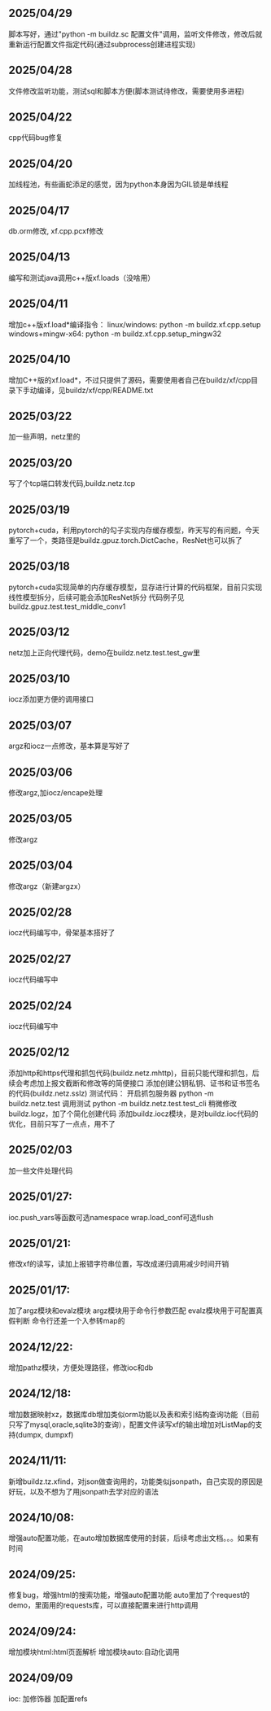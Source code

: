 ## 2025/04/29
脚本写好，通过"python -m buildz.sc 配置文件"调用，监听文件修改，修改后就重新运行配置文件指定代码(通过subprocess创建进程实现)
## 2025/04/28
文件修改监听功能，测试sql和脚本方便(脚本测试待修改，需要使用多进程)
## 2025/04/22
cpp代码bug修复
## 2025/04/20
加线程池，有些画蛇添足的感觉，因为python本身因为GIL锁是单线程
## 2025/04/17
db.orm修改, xf.cpp.pcxf修改
## 2025/04/13
编写和测试java调用c++版xf.loads（没啥用）
## 2025/04/11
增加c++版xf.load*编译指令：
linux/windows:
python -m buildz.xf.cpp.setup
windows+mingw-x64:
python -m buildz.xf.cpp.setup_mingw32
## 2025/04/10
增加C++版的xf.load*，不过只提供了源码，需要使用者自己在buildz/xf/cpp目录下手动编译，见buildz/xf/cpp/README.txt
## 2025/03/22
加一些声明，netz里的
## 2025/03/20
写了个tcp端口转发代码,buildz.netz.tcp
## 2025/03/19
pytorch+cuda，利用pytorch的勾子实现内存缓存模型，昨天写的有问题，今天重写了一个，类路径是buildz.gpuz.torch.DictCache，ResNet也可以拆了
## 2025/03/18
pytorch+cuda实现简单的内存缓存模型，显存进行计算的代码框架，目前只实现线性模型拆分，后续可能会添加ResNet拆分
代码例子见buildz.gpuz.test.test_middle_conv1
## 2025/03/12
netz加上正向代理代码，demo在buildz.netz.test.test_gw里
## 2025/03/10
iocz添加更方便的调用接口
## 2025/03/07
argz和iocz一点修改，基本算是写好了
## 2025/03/06
修改argz,加iocz/encape处理
## 2025/03/05
修改argz
## 2025/03/04
修改argz（新建argzx）
## 2025/02/28
iocz代码编写中，骨架基本搭好了
## 2025/02/27
iocz代码编写中
## 2025/02/24
iocz代码编写中
## 2025/02/12
添加http和https代理和抓包代码(buildz.netz.mhttp)，目前只能代理和抓包，后续会考虑加上报文截断和修改等的简便接口
添加创建公钥私钥、证书和证书签名的代码(buildz.netz.sslz)
测试代码：
    开启抓包服务器
        python -m buildz.netz.test
    调用测试
        python -m buildz.netz.test.test_cli
稍微修改buildz.logz，加了个简化创建代码
添加buildz.iocz模块，是对buildz.ioc代码的优化，目前只写了一点点，用不了
## 2025/02/03
加一些文件处理代码
## 2025/01/27:
ioc.push_vars等函数可选namespace
wrap.load_conf可选flush
## 2025/01/21:
修改xf的读写，读加上报错字符串位置，写改成递归调用减少时间开销
## 2025/01/17:
加了argz模块和evalz模块
argz模块用于命令行参数匹配
evalz模块用于可配置真假判断
命令行还差一个入参转map的
## 2024/12/22:
增加pathz模块，方便处理路径，修改ioc和db
## 2024/12/18:
增加数据映射xz，数据库db增加类似orm功能以及表和索引结构查询功能（目前只写了mysql,oracle,sqlite3的查询），配置文件读写xf的输出增加对ListMap的支持(dumpx, dumpxf)
## 2024/11/11:
新增buildz.tz.xfind，对json做查询用的，功能类似jsonpath，自己实现的原因是好玩，以及不想为了用jsonpath去学对应的语法
## 2024/10/08:
增强auto配置功能，在auto增加数据库使用的封装，后续考虑出文档。。。如果有时间
## 2024/09/25:
修复bug，增强html的搜索功能，增强auto配置功能
auto里加了个request的demo，里面用的requests库，可以直接配置来进行http调用
## 2024/09/24:
增加模块html:html页面解析
增加模块auto:自动化调用

## 2024/09/09
ioc:
    加修饰器
    加配置refs